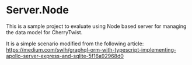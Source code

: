 # Server.Node

This is a sample project to evaluate using Node based server for managing the data model for CherryTwist.

It is a simple scenario modified from the following article: https://medium.com/swlh/graphql-orm-with-typescript-implementing-apollo-server-express-and-sqlite-5f16a92968d0

